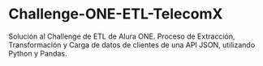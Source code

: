 # Challenge-ONE-ETL-TelecomX
Solución al Challenge de ETL de Alura ONE. Proceso de Extracción, Transformación y Carga de datos de clientes de una API JSON, utilizando Python y Pandas.
